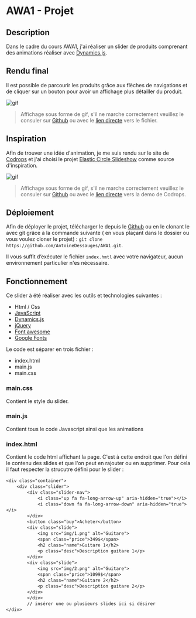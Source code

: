 
# AWA1 - Projet

## Description
Dans le cadre du cours AWA1, j'ai réaliser un slider de produits comprenant des animations réaliser avec [Dynamics.js](http://dynamicsjs.com/).

## Rendu final
Il est possible de parcourir les produits grâce aux flèches de navigations et de cliquer sur un bouton pour avoir un affichage plus détailler du produit.

![gif](https://i.imgur.com/rakhMtX.gif)

> Affichage sous forme de gif, s'il ne marche correctement veuillez le consuler sur [Github](https://github.com/AntoineDessauges/AWA1) ou avec le [lien directe](https://i.imgur.com/CzusPej.gifv) vers le fichier.

## Inspiration
Afin de trouver une idée d'animation, je me suis rendu sur le site de [Codrops](https://tympanus.net/codrops/) et j'ai choisi le projet [Elastic Circle Slideshow](https://tympanus.net/codrops/2016/01/27/elastic-circle-slideshow/) comme source d'inspiration.

![gif](https://kek.gg/i/6MSz4d.gif)

> Affichage sous forme de gif, s'il ne marche correctement veuillez le consuler sur [Github](https://github.com/AntoineDessauges/AWA1) ou avec le [lien directe](https://tympanus.net/Development/ElasticCircleSlideshow/) vers la demo de Codrops.

## Déploiement
Afin de déployer le projet, télécharger le depuis le [Github](https://github.com/AntoineDessauges/AWA1) ou en le  clonant le avec git grâce à la commande suivante ( en vous plaçant dans le dossier ou vous voulez cloner le projet) : `git clone https://github.com/AntoineDessauges/AWA1.git`.

Il vous suffit d’exécuter le fichier `index.hmtl` avec votre navigateur, aucun environnement particulier n'es nécessaire.

## Fonctionnement
Ce slider à été réaliser avec les outils et technologies suivantes :
 
 - Html / Css
 - [JavaScript](https://www.javascript.com/)
 - [Dynamics.js](http://dynamicsjs.com/)
 - [jQuery](https://jquery.com/)
 - [Font awesome](http://fontawesome.io/icons/)
 - [Google Fonts](https://fonts.google.com/)

Le code est séparer en trois fichier :

 - index.html
 - main.js
 - main.css

### main.css
Contient le style du slider.

### main.js
Contient tous le code Javascript ainsi que les animations

### index.html
Contient le code html affichant la page.
C'est à cette endroit que l'on défini le contenu des slides et que l'on peut en rajouter ou en supprimer. Pour cela il faut respecter la strucutre défini pour le slider :

    <div class="container">
        <div class="slider">
            <div class="slider-nav">
                <i class="up fa fa-long-arrow-up" aria-hidden="true"></i>
                <i class="down fa fa-long-arrow-down" aria-hidden="true"></i>
            </div>
            <button class="buy">Acheter</button>
            <div class="slide">
                <img src="img/1.png" alt="Guitare">
                <span class="price">349$</span>
                <h2 class="name">Guitare 1</h2>
                <p class="desc">Description guitare 1</p>
            </div>
            <div class="slide">
                <img src="img/2.png" alt="Guitare">
                <span class="price">1099$</span>
                <h2 class="name">Guitare 2</h2>
                <p class="desc">Description guitare 2</p>
            </div>
            </div>
            // insérer une ou plusieurs slides ici si désirer 
    </div>